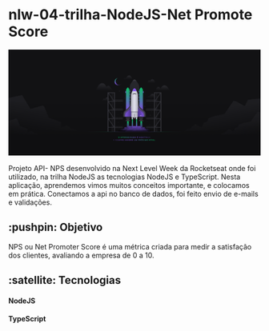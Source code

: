 # nlw-04-trilha-NodeJS-Net Promote Score

 <img alt="image" title="#delicinha" src="src/image/images.png" />

Projeto API- NPS desenvolvido na Next Level Week da Rocketseat onde foi utilizado, na trilha NodeJS as tecnologias NodeJS e TypeScript. Nesta aplicação, aprendemos vimos muitos
conceitos importante, e colocamos em prática. Conectamos a api no banco de dados, foi feito envio de e-mails e validações.

<h2><strong>:pushpin: Objetivo</strong></h2>

NPS ou Net Promoter Score é uma métrica criada para medir a satisfação dos clientes, avaliando a empresa de 0 a 10.

<h2><strong>:satellite: Tecnologias</strong></h2>

<h4>NodeJS</h4>
<h4>TypeScript</h4>
